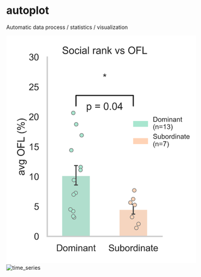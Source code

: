 # autoplot
Automatic data process / statistics / visualization


![bar_scatter](https://github.com/kafkapple/autoplot/blob/master/bar_scatter.png)
![time_series](kafkapple.github.com/autoplot/time_series.png)
